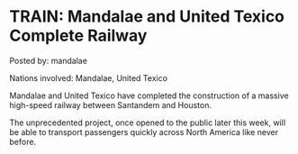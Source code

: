# TRAIN: Mandalae and United Texico Complete Railway

Posted by: mandalae

Nations involved: Mandalae, United Texico

Mandalae and United Texico have completed the construction of a massive high-speed railway between Santandem and Houston.

The unprecedented project, once opened to the public later this week, will be able to transport passengers quickly across North America like never before.